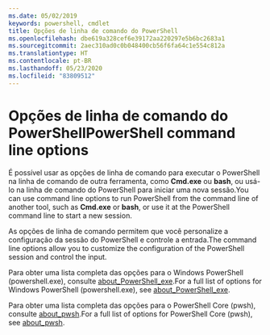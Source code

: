 ```yaml
---
ms.date: 05/02/2019
keywords: powershell, cmdlet
title: Opções de linha de comando do PowerShell
ms.openlocfilehash: dbe619a328cef6e39172aa220297e5b6bc2683a1
ms.sourcegitcommit: 2aec310ad0c0b048400cb56f6fa64c1e554c812a
ms.translationtype: HT
ms.contentlocale: pt-BR
ms.lasthandoff: 05/23/2020
ms.locfileid: "83809512"
---
```

# <a name="powershell-command-line-options"></a><span data-ttu-id="01337-103">Opções de linha de comando do PowerShell</span><span class="sxs-lookup"><span data-stu-id="01337-103">PowerShell command line options</span></span>

<span data-ttu-id="01337-104">É possível usar as opções de linha de comando para executar o PowerShell na linha de comando de outra ferramenta, como **Cmd.exe** ou **bash**, ou usá-lo na linha de comando do PowerShell para iniciar uma nova sessão.</span><span class="sxs-lookup"><span data-stu-id="01337-104">You can use command line options to run PowerShell from the command line of another tool, such as **Cmd.exe** or **bash**, or use it at the PowerShell command line to start a new session.</span></span>

<span data-ttu-id="01337-105">As opções de linha de comando permitem que você personalize a configuração da sessão do PowerShell e controle a entrada.</span><span class="sxs-lookup"><span data-stu-id="01337-105">The command line options allow you to customize the configuration of the PowerShell session and control the input.</span></span>

<span data-ttu-id="01337-106">Para obter uma lista completa das opções para o Windows PowerShell (powershell.exe), consulte [about_PowerShell_exe](/powershell/module/Microsoft.PowerShell.Core/About/about_PowerShell_exe?view=powershell-5.1).</span><span class="sxs-lookup"><span data-stu-id="01337-106">For a full list of options for Windows PowerShell (powershell.exe), see [about_PowerShell_exe](/powershell/module/Microsoft.PowerShell.Core/About/about_PowerShell_exe?view=powershell-5.1).</span></span>

<span data-ttu-id="01337-107">Para obter uma lista completa das opções para o PowerShell Core (pwsh), consulte [about_pwsh](/powershell/module/Microsoft.PowerShell.Core/About/about_pwsh).</span><span class="sxs-lookup"><span data-stu-id="01337-107">For a full list of options for PowerShell Core (pwsh), see [about_pwsh](/powershell/module/Microsoft.PowerShell.Core/About/about_pwsh).</span></span>
